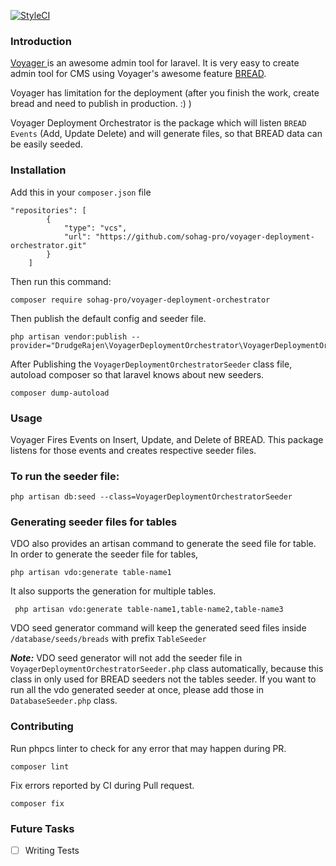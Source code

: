 [![StyleCI](https://github.styleci.io/repos/159037396/shield?branch=master)](https://github.styleci.io/repos/159037396)

### Introduction

<a href = "https://github.com/the-control-group/voyager">Voyager </a> is an awesome admin tool for laravel.
It is very easy to create admin tool for CMS using Voyager's awesome feature [BREAD](https://voyager.readme.io/docs/bread).

Voyager has limitation for the deployment (after you finish the work, create bread and need to publish in production. :) )

Voyager Deployment Orchestrator is the package which will listen `BREAD  Events` (Add, Update Delete) and will generate
files, so that BREAD data can be easily seeded.

### Installation

Add this in your ```composer.json``` file
```
"repositories": [
        {
            "type": "vcs",
            "url": "https://github.com/sohag-pro/voyager-deployment-orchestrator.git"
        }
    ]
```


Then run this command:

```composer require sohag-pro/voyager-deployment-orchestrator```

Then publish the default config and seeder file.

```
php artisan vendor:publish --provider="DrudgeRajen\VoyagerDeploymentOrchestrator\VoyagerDeploymentOrchestratorServiceProvider"
```

After Publishing the `VoyagerDeploymentOrchestratorSeeder` class file,
autoload composer so that laravel knows about new seeders.

``composer dump-autoload``

### Usage
Voyager Fires Events on Insert, Update, and Delete of BREAD.
This package listens for those events and creates respective seeder files.

### To run the seeder file:

```php artisan db:seed --class=VoyagerDeploymentOrchestratorSeeder```

### Generating seeder files for tables
VDO also provides an artisan command to generate the seed file for table.
In order to generate the seeder file for tables,

```php artisan vdo:generate table-name1```

It also supports the generation for multiple tables.

``` php artisan vdo:generate table-name1,table-name2,table-name3```

VDO seed generator command will keep the generated seed files inside `/database/seeds/breads` with prefix `TableSeeder`

***Note:*** VDO seed generator will not add the seeder file in `VoyagerDeploymentOrchestratorSeeder.php` class automatically, because
this class in only used for BREAD seeders not the tables seeder. If you want to run all the vdo generated seeder at once,
please add those in `DatabaseSeeder.php` class.

### Contributing

Run phpcs linter to check for any error that may happen during PR.

```composer lint```

Fix errors reported by CI during Pull request.

```composer fix```

### Future Tasks
- [ ] Writing Tests
